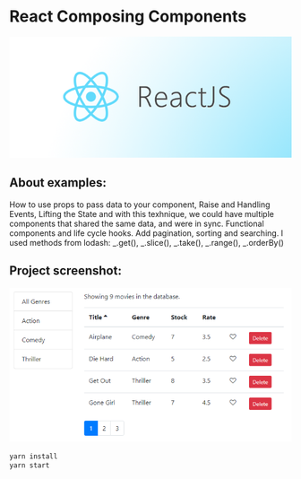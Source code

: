 # React Composing Components

![React.js](./images/reactjs.png)

## About examples:

How to use props to pass data to your component, Raise and Handling Events, Lifting the State and with this texhnique, we could have multiple components that shared the same data, and were in sync. Functional components and life cycle hooks. Add pagination, sorting and searching.
I used methods from lodash: _.get(), _.slice(), _.take(), _.range(), \_.orderBy()

## Project screenshot:

![example](./images/1.png)

```
yarn install
yarn start
```
